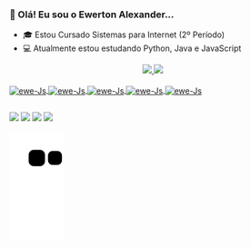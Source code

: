 ### 👋 Olá! Eu sou o Ewerton Alexander...

- 🎓 Estou Cursado Sistemas para Internet (2º Período)
- 💻 Atualmente estou estudando Python, Java e JavaScript


<div align="center">
  <a href="https://github.com/ewertonalex">
  <img height="180em" src="https://github-readme-stats.vercel.app/api?username=ewertonalex&show_icons=true&theme=dark&include_all_commits=true&count_private=true"/>
  <img height="180em" src="https://github-readme-stats.vercel.app/api/top-langs/?username=ewertonalex&layout=compact&langs_count=7&theme=dark"/>
</div>
  
  <div style="display: inline_block"><br>
    
  <img align="center" alt="ewe-Js" height="30" width="40" src="https://cdn.iconscout.com/icon/free/png-256/javascript-2752148-2284965.png">
    <img align="center" alt="ewe-Js" height="30" width="40" src="https://www.pngkit.com/png/full/70-701749_this-free-icons-png-design-of-python-language.png">
    <img align="center" alt="ewe-Js" height="30" width="40" src="https://cdn.iconscout.com/icon/free/png-256/java-60-1174953.png">
    <img align="center" alt="ewe-Js" height="30" width="40" src="https://cdn-icons-png.flaticon.com/512/1216/1216733.png">
    <img align="center" alt="ewe-Js" height="30" width="40" src="https://cdn-icons-png.flaticon.com/512/732/732190.png">
    
 </div>
  
 ##
  
  <div>
    
   <a href="https://api.whatsapp.com/send?phone=5583999402688&text=Olá, aqui é Ewerton! Essa é uma mensagem automática, mas fique tranquilo, jajá sua mensagem será respondida!" target="_blank"><img src="https://img.shields.io/badge/WhatsApp-25D366?style=for-the-badge&logo=whatsapp&logoColor=white"></a>
  <a href="https://instagram.com/ewertonalexander" target="_blank"><img src="https://img.shields.io/badge/Instagram-E4405F?style=for-the-badge&logo=instagram&logoColor=white"></a>
 	<a href="mailto:ewertonlgk20@gmail.com" target="_blank"><img src="https://img.shields.io/badge/Gmail-D14836?style=for-the-badge&logo=gmail&logoColor=white"></a>
    <a href="https://www.linkedin.com/in/ewerton-alexander-oliveira-batista-780869232/" target="_blank"><img src="https://img.shields.io/badge/LinkedIn-0077B5?style=for-the-badge&logo=linkedin&logoColor=white"></a>

![ Animação de cobra ](https://github.com/ewertonalex/ewertonalex/blob/output/github-contribution-grid-snake.svg) 

</div>
